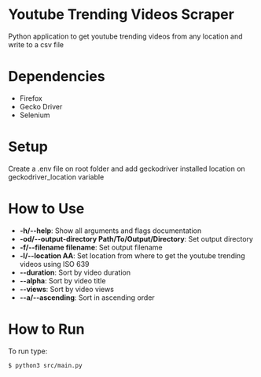 # Youtube Trending Videos Scraper
Python application to get youtube trending videos from any location and write to a csv file

# Dependencies
- Firefox<br/>
- Gecko Driver<br/>
- Selenium<br/>

# Setup
Create a .env file on root folder and add geckodriver installed location on geckodriver_location variable

# How to Use
 - **-h/--help**: Show all arguments and flags documentation
 - **-od/--output-directory Path/To/Output/Directory**: Set output directory
 - **-f/--filename filename**: Set output filename
 - **-l/--location AA**: Set location from where to get the youtube trending videos using ISO 639
 - **--duration**: Sort by video duration
 - **--alpha**: Sort by video title
 - **--views**: Sort by video views
 - **--a/--ascending**: Sort in ascending order

# How to Run
To run type:
```
$ python3 src/main.py
```
